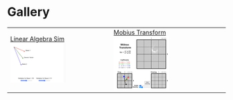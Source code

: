 # Gallery

|     |     |     |     |
| --- | --- | --- | --- |
| [Linear Algebra Sim]( ./Linear-Algebra-Sim/index.md) ![thumbnail](./thumbnails/Linear-Algebra-Sim.png) | [Mobius Transform]( ./Mobius-Transform/index.md) ![thumbnail](./thumbnails/Mobius-Transform.png) |
